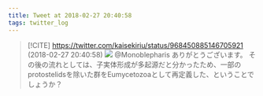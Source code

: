 ```yaml
---
title: Tweet at 2018-02-27 20:40:58
tags: twitter_log
---
```


> [!CITE] https://twitter.com/kaisekiriu/status/968450885146705921 (2018-02-27 20:40:58)
> ![](https://twitter.com/kaisekiriu/status/968450885146705921)
> @Monoblepharis ありがとうございます。
> その後の流れとしては、子実体形成が多起源だと分かったため、一部のprotostelidsを除いた群をEumycetozoaとして再定義した、ということでしょうか？
